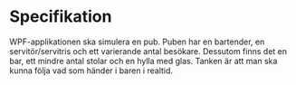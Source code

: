 # Specifikation
WPF-applikationen ska simulera en pub. Puben har en bartender, en servitör/servitris och ett varierande antal besökare. Dessutom finns det en bar, ett mindre antal stolar och en hylla med glas. Tanken är att man ska kunna följa vad som händer i baren i realtid.
